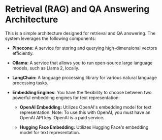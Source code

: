 # Retrieval (RAG) and QA Answering Architecture

This is a simple architecture designed for retrieval and QA answering. The system leverages the following components:

- **Pinecone:** A service for storing and querying high-dimensional vectors efficiently.

- **Ollama:** A service that allows you to run open-source large language models, such as Llama 2, locally.

- **LangChain:** A language processing library for various natural language processing tasks.

- **Embedding Engines:** You have the flexibility to choose between two powerful embedding engines for text representation:

  - **OpenAI Embedding:** Utilizes OpenAI's embedding model for text representation. Note: To use this with OpenAI, you must have an OpenAI API key. OpenAI is a paid service.

  - **Hugging Face Embedding:** Utilizes Hugging Face's embedding model for text representation.